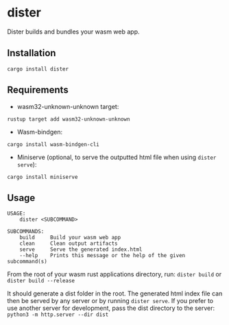 # dister

Dister builds and bundles your wasm web app.

## Installation
`cargo install dister`

## Requirements
- wasm32-unknown-unknown target:

`rustup target add wasm32-unknown-unknown`

- Wasm-bindgen:

`cargo install wasm-bindgen-cli`

- Miniserve (optional, to serve the outputted html file when using `dister serve`):

`cargo install miniserve`

## Usage
```
USAGE:
    dister <SUBCOMMAND>

SUBCOMMANDS:
    build     Build your wasm web app
    clean     Clean output artifacts
    serve     Serve the generated index.html
    --help    Prints this message or the help of the given subcommand(s)
```

From the root of your wasm rust applications directory, run:
`dister build` or `dister build --release`

It should generate a dist folder in the root. The generated html index file can then be served by any server or by running `dister serve`. If you prefer to use another server for development, pass the dist directory to the server:
`python3 -m http.server --dir dist`